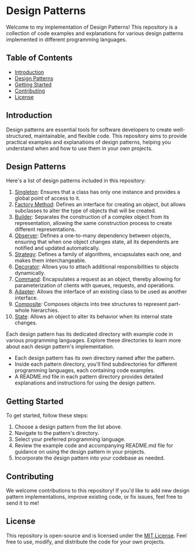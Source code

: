 # Design Patterns

Welcome to my implementation of Design Patterns! This repository is a collection of code examples and explanations for various design patterns implemented in different programming languages.

## Table of Contents

- [Introduction](#introduction)
- [Design Patterns](#design-patterns)
- [Getting Started](#getting-started)
- [Contributing](#contributing)
- [License](#license)

## Introduction

Design patterns are essential tools for software developers to create well-structured, maintainable, and flexible code. This repository aims to provide practical examples and explanations of design patterns, helping you understand when and how to use them in your own projects.

## Design Patterns

Here's a list of design patterns included in this repository:

1. [Singleton](/singleton): Ensures that a class has only one instance and provides a global point of access to it.
2. [Factory Method](/factory-pattern): Defines an interface for creating an object, but allows subclasses to alter the type of objects that will be created.
3. [Builder](/builder): Separates the construction of a complex object from its representation, allowing the same construction process to create different representations.
4. [Observer](/observer): Defines a one-to-many dependency between objects, ensuring that when one object changes state, all its dependents are notified and updated automatically.
5. [Strategy](/strategy): Defines a family of algorithms, encapsulates each one, and makes them interchangeable.
6. [Decorator](/decorator): Allows you to attach additional responsibilities to objects dynamically.
7. [Command](/command-pattern): Encapsulates a request as an object, thereby allowing for parameterization of clients with queues, requests, and operations.
8. [Adapter](/adapter): Allows the interface of an existing class to be used as another interface.
9. [Composite](/composite): Composes objects into tree structures to represent part-whole hierarchies.
10. [State](/state): Allows an object to alter its behavior when its internal state changes.

Each design pattern has its dedicated directory with example code in various programming languages. Explore these directories to learn more about each design pattern's implementation.

- Each design pattern has its own directory named after the pattern.
- Inside each pattern directory, you'll find subdirectories for different programming languages, each containing code examples.
- A README.md file in each pattern directory provides detailed explanations and instructions for using the design pattern.

## Getting Started

To get started, follow these steps:

1. Choose a design pattern from the list above.
2. Navigate to the pattern's directory.
3. Select your preferred programming language.
4. Review the example code and accompanying README.md file for guidance on using the design pattern in your projects.
5. Incorporate the design pattern into your codebase as needed.

## Contributing

We welcome contributions to this repository! If you'd like to add new design pattern implementations, improve existing code, or fix issues, feel free to send it to me!

## License

This repository is open-source and is licensed under the [MIT License](LICENSE). Feel free to use, modify, and distribute the code for your own projects.
